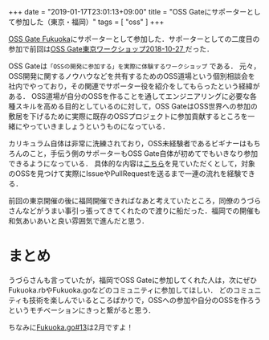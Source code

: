 +++
date = "2019-01-17T23:01:13+09:00"
title = "OSS Gateにサポーターとして参加した（東京・福岡）"
tags = [ "oss" ]
+++

[OSS Gate Fukuoka](https://oss-gate-fukuoka.connpass.com/event/111602/)にサポーターとして参加した．サポーターとしての二度目の参加で前回は[OSS Gate東京ワークショップ2018-10-27
](https://oss-gate.doorkeeper.jp/events/76041)だった．

OSS Gateは`「OSSの開発に参加する」を実際に体験するワークショップ` である．
元々，OSS開発に関するノウハウなどを共有するためのOSS道場という個別相談会を社内でやっており，その関連でサポーター役を紹介をしてもらったという経緯がある．
OSS道場が自分のOSSを作ることを通してエンジニアリングに必要な各種スキルを高める目的としているのに対して，OSS GateはOSS世界への参加の敷居を下げるために実際に既存のOSSプロジェクトに参加貢献するところを一緒にやっていきましょうというものになっている．

カリキュラム自体は非常に洗練されており，OSS未経験者であるビギナーはもちろんのこと，手伝う側のサポーターもOSS Gate自体が初めてでもいきなり参加できるようになっている．
具体的な内容は[こちら](https://github.com/oss-gate/workshop/blob/master/tutorial/scenario.md#%E3%82%B7%E3%83%8A%E3%83%AA%E3%82%AA)を見ていただくとして，対象のOSSを見つけて実際にIssueやPullRequestを送るまで一連の流れを経験できる．

前回の東京開催の後に福岡開催できればなあと考えていたところ，同僚のうづらさんなどがうまい事引っ張ってきてくれたので渡りに船だった．福岡での開催も和気あいあいと良い雰囲気で進んだと思う．

# まとめ

うづらさんも言っていたが，福岡でOSS Gateに参加してくれた人は，次にぜひFukuoka.rbやFukuoka.goなどのコミュニティに参加してほしい．
どのコミュニティも技術を楽しんでいるところばかりで，OSSへの参加や自分のOSSを作ろうというモチベーションにきっと繋がると思う．

ちなみに[Fukuoka.go#13](https://fukuokago.connpass.com/event/112073/)は2月ですよ！
